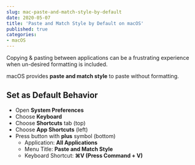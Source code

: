 ```yaml
---
slug: mac-paste-and-match-style-by-default
date: 2020-05-07
title: 'Paste and Match Style by Default on macOS'
published: true
categories:
- macOS
---
```


Copying & pasting between applications can be a frustrating experience when un-desired formatting is included.

macOS provides **paste and match style** to paste without formatting.

## Set as Default Behavior

- Open **System Preferences**
- Choose **Keyboard**
- Choose **Shortcuts** tab (top)
- Choose **App Shortcuts** (left)
- Press button with **plus** symbol (bottom)
  - Application: **All Applications**
  - Menu Title: **Paste and Match Style**
  - Keyboard Shortcut: **⌘V (Press Command + V)**